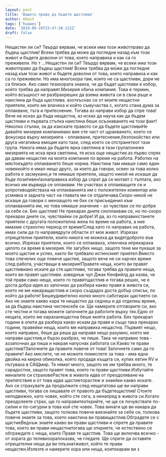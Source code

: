 ```yaml
---
layout: post
title: 'Вашето право да бъдете щастливи'
author: Ghost
tags: ['huawei']
date: '2019-09-19T23:47:38.121Z'
draft: false
---
```


Нещастен ли си? Твърдо вярвам, че всеки има този животправо да бъдеш щастлив! Всеки трябва да може да погледне назад към този живот и бъдете доволни от това, което направиха и как са го преживели. Но т ...Нещастен ли си? Твърдо вярвам, че всеки има този животправо да бъдеш щастлив! Всеки трябва да може да погледне назад към този живот и бъдете доволни от това, което направиха и как са го преживели. Но има многохора там, които не са щастливи, дори не са близки. Ако само тезихората знаеха, че да бъдат щастливи е избор, който трябва да направят.Мизерия обича компания. Това е термин, който всъщност не разбрахреших да взема живота си в свои ръце и наистина да бъда щастлива. азоткъснах се от моите нещастни приятели, които ме влачеха и който съмучаства с, когато стана дума за оплакване, тъга и притеснение. Тогава аз направи избор да спре това! Вече не исках да бъда нещастна, аз исках да науча как да бъдем щастливи и първата стъпка наистина беше осъзнаването на този факт!Няколко стъпки, за да изискате правото си да бъдете щастливиНе давайте мизерия компанияако вие сте част от щракването, което се фокусира върху мизерията - оплакване, притеснение,безпокойство или друга негативна емоция като тази, след което се отстранетеот тази група. Никога няма да бъдете ярка светлина в тази групапонеже мизерията не иска ярка светлина, тя иска още нещастие.аз първо спрях да давам нещастие на моята компания по време на работа. Работих на мястокъдето оплакването беше норма. Наистина там имаше само един човеккойто е имал нещо друго, за което да говори, освен за това колко работа е засмукано,и тя нямаше приятели, защото никой не искаше да бъде позитивен!азнаправиха избор да спрат да се мотаят с тълпата, ако всичко им вървида се оплаквам. Не участвах в оплакващите се и азпротиводействаха на оплакванията им с положителен коментар или усмивка и задната част на главата ми се отдалечава.Скоро никой не искаше да говори с мензащото не бих се присъединил към оплакванията им, но това нямаше значение - аз чувствах се по-добре за себе си. Бях щастлив! Не прекарах дните сиоплаквам се, но по-скоро прекарах дните си, чувствайки се добре! И да, аз го направихстанете приятели с другата положителна жена по време на работа, а ние имахме страхотно период от време!След като го направих на работа, имах сили да го направядруги области от моя живот. Изрязах отрицателни приятели, които никога не можеха да видятдоброто във всичко. Изрязах приятели, които се оплакваха, хленчеха ипрекараха цялото си време в мизерия. Не загубих нищо, защото тене ми пукаше за моето щастие и успех, както би трябвало истинският приятел.Вместо това спечелих още повече щастие, защото вече не си харчех време след работа, участващи в мизерия!Правете неща, които ви правят щастливиако искате да сте щастливи, тогава трябва да правите неща, които ви правят щастливи. азведнъж чул Джак Кенфийлд да казва, че той прави само неща, които го правятщастлив и тогава реших, че е доста добра идея.аз започнах да разбера какво правя в живота си, което не ме накаращастлив и скоро създадох доста добър списък, по който да работя! Бешеудивително колко много саботирах щастието си. Ако не знаете какво кара те нещастно да седнеш и да отделиш време, за да бъдеш наистина честенсебе си. Ще намерите отговорите си, ако сте честни и тогава можете започнете да работите върху тях.Едно от нещата, които ме караханещастна беше моята работа. Бях прекарал години в опити да разбера какво искам да правя и също така прекарах години, правейки неща, които ме направиха нещастна. Първият нещо, което направих, беше да реша да направя нещо разумно, което ме направи щастлив,и бързо разбрах, че пише. Така че направих това - аззапочнах да пиша и накрая напуснах работата си.Какво те прави щастлив?Започнете да правите повече от това! Започнете само да го правите! Ако мислите, че не можете помислете за това - има една двойка на мирна обиколка, която продаде къщата си, купих евтин RV и пътуваха в САЩмир. Те нямат много, защото не им трябва много, те сарадостни, защото правят това, което ги прави щастливи.Избутайте миналите си страховеРастеж в живота идва от преодоляване на препятствия и от това идва щастиеторастеж и знаейки какво искате. Ако се страхувате да продължите след нещататова ще ви направи щастливи, тогава се лишавате от правото да бъдетещастлив! Стоите неподвижно, като човек, който сте сега, а ненапред в живота си.Когато преодолеете страх, ще го направитеоткрийте, че ще се почувствате по-силни и по-сигурни в това кой сте човек. Това винаги ще ви накара да бъдете щастливи, защото толкова повече виезнайте за себе си, толкова повече знаете за това, което наистина ви правищастлив.Обградете се с щастиеВеднъж знаете какво ви прави щастливи и спрете да правите това, което ви прави нещастнитогава ще откриете, че естествено се обграждате с неща, които Правя те щастлив. Това ще включва всичко - от хората до телевизорапоказва, че гледате. Ще спрете да оставяте отрицателни неща да ви плъзнатживот, който те прави нещастен.Излезте и намерете хора или неща, коитокарам ви з
